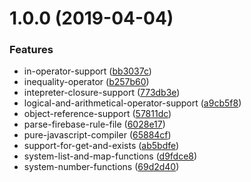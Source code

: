# 1.0.0 (2019-04-04)


### Features

* in-operator-support ([bb3037c](https://github.com/mindhivefi/firebase-rules-parser/commit/bb3037c))
* inequality-operator ([b257b60](https://github.com/mindhivefi/firebase-rules-parser/commit/b257b60))
* intepreter-closure-support ([773db3e](https://github.com/mindhivefi/firebase-rules-parser/commit/773db3e))
* logical-and-arithmetical-operator-support ([a9cb5f8](https://github.com/mindhivefi/firebase-rules-parser/commit/a9cb5f8))
* object-reference-support ([57811dc](https://github.com/mindhivefi/firebase-rules-parser/commit/57811dc))
* parse-firebase-rule-file ([6028e17](https://github.com/mindhivefi/firebase-rules-parser/commit/6028e17))
* pure-javascript-compiler ([65884cf](https://github.com/mindhivefi/firebase-rules-parser/commit/65884cf))
* support-for-get-and-exists ([ab5bdfe](https://github.com/mindhivefi/firebase-rules-parser/commit/ab5bdfe))
* system-list-and-map-functions ([d9fdce8](https://github.com/mindhivefi/firebase-rules-parser/commit/d9fdce8))
* system-number-functions ([69d2d40](https://github.com/mindhivefi/firebase-rules-parser/commit/69d2d40))
